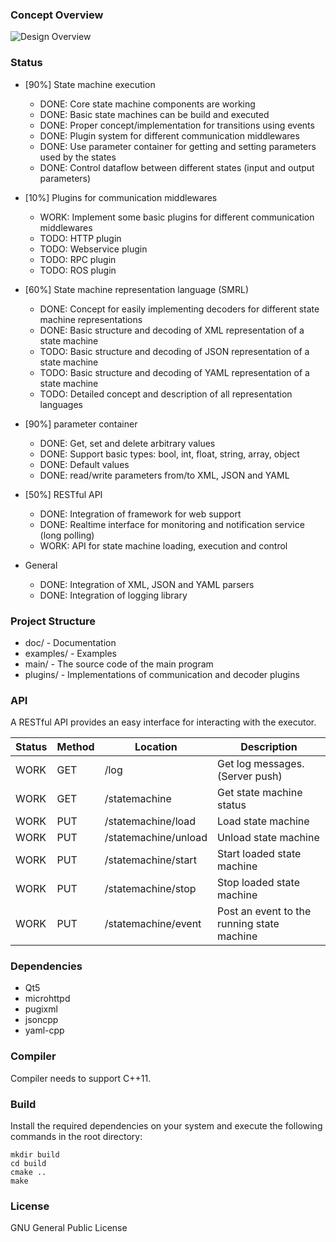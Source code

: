 ### Concept Overview
![Design Overview](https://cdn.rawgit.com/miniME89/hfsm-exec/master/doc/design.png "Design Overview")

### Status
- [90%] State machine execution
    - DONE: Core state machine components are working
    - DONE: Basic state machines can be build and executed
    - DONE: Proper concept/implementation for transitions using events
    - DONE: Plugin system for different communication middlewares
    - DONE: Use parameter container for getting and setting parameters used by the states
    - DONE: Control dataflow between different states (input and output parameters)

- [10%] Plugins for communication middlewares
    - WORK: Implement some basic plugins for different communication middlewares
    - TODO: HTTP plugin
    - TODO: Webservice plugin
    - TODO: RPC plugin
    - TODO: ROS plugin

- [60%] State machine representation language (SMRL)
    - DONE: Concept for easily implementing decoders for different state machine representations
    - DONE: Basic structure and decoding of XML representation of a state machine
    - TODO: Basic structure and decoding of JSON representation of a state machine
    - TODO: Basic structure and decoding of YAML representation of a state machine
    - TODO: Detailed concept and description of all representation languages

- [90%] parameter container
    - DONE: Get, set and delete arbitrary values
    - DONE: Support basic types: bool, int, float, string, array, object
    - DONE: Default values
    - DONE: read/write parameters from/to XML, JSON and YAML

- [50%] RESTful API
    - DONE: Integration of framework for web support
    - DONE: Realtime interface for monitoring and notification service (long polling)
    - WORK: API for state machine loading, execution and control

- General
    - DONE: Integration of XML, JSON and YAML parsers
    - DONE: Integration of logging library

### Project Structure
- doc/ - Documentation
- examples/ - Examples
- main/ - The source code of the main program
- plugins/ - Implementations of communication and decoder plugins

### API
A RESTful API provides an easy interface for interacting with the executor.

| Status  | Method | Location              | Description                                 |
|---------|--------|-----------------------|---------------------------------------------|
| WORK    | GET    | /log                  | Get log messages. (Server push)             |
| WORK    | GET    | /statemachine         | Get state machine status                    |
| WORK    | PUT    | /statemachine/load    | Load state machine                          |
| WORK    | PUT    | /statemachine/unload  | Unload state machine                        |
| WORK    | PUT    | /statemachine/start   | Start loaded state machine                  |
| WORK    | PUT    | /statemachine/stop    | Stop loaded state machine                   |
| WORK    | PUT    | /statemachine/event   | Post an event to the running state machine  |

### Dependencies
- Qt5
- microhttpd
- pugixml
- jsoncpp
- yaml-cpp

### Compiler
Compiler needs to support C++11.

### Build
Install the required dependencies on your system and execute the following commands in the root directory:

    mkdir build
    cd build
    cmake ..
    make

### License
GNU General Public License
